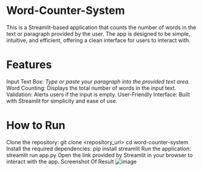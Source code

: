 # Word-Counter-System
This is a Streamlit-based application that counts the number of words in the text or paragraph provided by the user. The app is designed to be simple, intuitive, and efficient, offering a clean interface for users to interact with.

# Features
Input Text Box: *Type or paste your paragraph into the provided text area.*
Word Counting: Displays the total number of words in the input text.
Validation: Alerts users if the input is empty.
User-Friendly Interface: Built with Streamlit for simplicity and ease of use.
# How to Run
Clone the repository:
git clone <repository_url>
cd word-counter-system
Install the required dependencies:
pip install streamlit
Run the application:
streamlit run app.py
Open the link provided by Streamlit in your browser to interact with the app.
Screenshot Of Result 
![image](https://github.com/user-attachments/assets/88997e44-ebbd-410d-a935-520465f2bf35)
